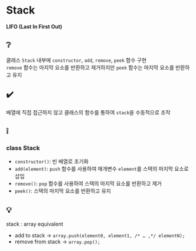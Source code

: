 # Stack
**LIFO (Last In First Out)**

## ❔
클래스 `Stack` 내부에 `constructor`, `add`, `remove`, `peek` 함수 구현  
`remove` 함수는 마지막 요소를 반환하고 제거하지만 `peek` 함수는 마지막 요소를 반환하고 유지

## ✔️
배열에 직접 접근하지 않고 클래스의 함수를 통하여 `stack`을 수동적으로 조작

## ❕
### class Stack
- `constructor()`: 빈 배열로 초기화
- `add(element)`: `push` 함수를 사용하여 매개변수 `element`를 스택의 마지막 요소로 삽입
- `remove()`: `pop` 함수를 사용하여 스택의 마지막 요소를 반환하고 제거
- `peek()`: 스택의 마지막 요소를 반환하고 유지

## 💡
stack : array equivalent  
- add to stack -> `array.push(element0, element1, /* … ,*/ elementN);`
- remove from stack -> `array.pop();`
